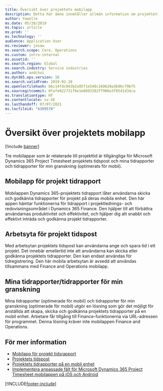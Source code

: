 ```yaml
---
title: Översikt över projektets mobilapp
description: Detta här ämne innehåller allmän information om projektets tidsrelaterade appar för Microsoft Dynamics 365 Project Timesheet, projekttid och mina tidrapporter/tidrapporter som är tillgängliga på en mobil enhet.
author: Yowelle
ms.date: 05/28/2019
ms.topic: article
ms.prod: ''
ms.technology: ''
audience: Application User
ms.reviewer: josaw
ms.search.scope: Core, Operations
ms.custom: intro-internal
ms.assetid: ''
ms.search.region: Global
ms.search.industry: Service industries
ms.author: andchoi
ms.dyn365.ops.version: 10
ms.search.validFrom: 2019-02-28
ms.openlocfilehash: b6c14fdc043b2a95f1e548c160620a3b06c79bf5
ms.sourcegitcommit: 0fafe022731f0e1e8693382ff906e3f8541d34ca
ms.translationtype: HT
ms.contentlocale: sv-SE
ms.lasthandoff: 07/07/2021
ms.locfileid: "6369578"
---
```

# <a name="project-mobile-applications-overview"></a>Översikt över projektets mobilapp

[!include [banner](../includes/banner.md)]

Tre mobilappar som är relaterade till projekttid är tillgängliga för Microsoft Dynamics 365 Project Timesheet projektets tidspost och mina tidrapporter och tidrapporter för min granskning (optimerats för mobil).

## <a name="project-timesheet-mobile-app"></a>Mobilapp för projekt tidrapport

Mobilappen Dynamics 365-projektets tidrapport låter användarna skicka och godkänna tidrapporter för projekt på deras mobila enhet. Den här appen hämtar funktionerna för tidrapport i projektlednings- och redovisningsområdet i Dynamics 365 Finance. Den hjälper till att förbättra användarnas produktivitet och effektivitet, och hjälper dig att snabbt och effektivt inträda och godkänna projekt tidrapporter.

## <a name="project-time-entry-workspace"></a>Arbetsyta för projekt tidspost

Med arbetsytan projektets tidspost kan användarna ange och spara tid i ett projekt. Det innebär emellertid inte att användarna kan skicka eller godkänna projektets tidrapporter. Den kan endast användas för tidregistrering. Den här mobila arbetsytan är avsedd att användas tillsammans med Finance and Operations mobilapp.

## <a name="my-timesheetstimesheets-for-my-review"></a>Mina tidrapporter/tidrapporter för min granskning

Mina tidrapporter (optimerade för mobil) och tidrapporter för min granskning (optimerade för mobil) utgör en lösning som gör det möjligt för anställda att skapa, skicka och godkänna projektets tidrapporter på en mobil enhet. Arbetare får tillgång till Finance-funktionerna via URL-adressen för programmet. Denna lösning kräver inte mobilappen Finance and Operations.

## <a name="for-more-information"></a>För mer information

- [Mobilapp för projekt tidsrapport](project-timesheet.md)
- [Projektets tidspost]( project-time-entry-mobile-workspace.md)
- [Projektets tidrapporter på en mobil enhet](Mobile-timesheets.md)
- [Implementera anpassade fält för Microsoft Dynamics 365 Project Timesheet mobilappen på iOS och Android](custom-fields-mobile.md)


[!INCLUDE[footer-include](../includes/footer-banner.md)]